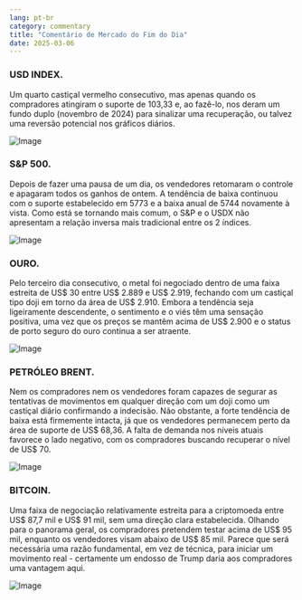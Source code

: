 ```yaml
---
lang: pt-br
category: commentary
title: "Comentário de Mercado do Fim do Dia"
date: 2025-03-06
---
```


### USD INDEX.

Um quarto castiçal vermelho consecutivo, mas apenas quando os compradores atingiram o suporte de 103,33 e, ao fazê-lo, nos deram um fundo duplo (novembro de 2024) para sinalizar uma recuperação, ou talvez uma reversão potencial nos gráficos diários.

![Image](https://markleighedu.github.io/img/Mar-2025/06-Mar-2025/usdindex.jpg)

### S&P 500.

Depois de fazer uma pausa de um dia, os vendedores retomaram o controle e apagaram todos os ganhos de ontem. A tendência de baixa continuou com o suporte estabelecido em 5773 e a baixa anual de 5744 novamente à vista. Como está se tornando mais comum, o S&P e o USDX não apresentam a relação inversa mais tradicional entre os 2 índices.

![Image](https://markleighedu.github.io/img/Mar-2025/06-Mar-2025/sp500.jpg)

### OURO.

Pelo terceiro dia consecutivo, o metal foi negociado dentro de uma faixa estreita de US$ 30 entre US$ 2.889 e US$ 2.919, fechando com um castiçal tipo doji em torno da área de US$ 2.910. Embora a tendência seja ligeiramente descendente, o sentimento e o viés têm uma sensação positiva, uma vez que os preços se mantêm acima de US$ 2.900 e o status de porto seguro do ouro continua a ser atraente.

![Image](https://markleighedu.github.io/img/Mar-2025/06-Mar-2025/gold.jpg)

### PETRÓLEO BRENT.

Nem os compradores nem os vendedores foram capazes de segurar as tentativas de movimentos em qualquer direção com um doji como um castiçal diário confirmando a indecisão. Não obstante, a forte tendência de baixa está firmemente intacta, já que os vendedores permanecem perto da área de suporte de US$ 68,36. A falta de demanda nos níveis atuais favorece o lado negativo, com os compradores buscando recuperar o nível de US$ 70.

![Image](https://markleighedu.github.io/img/Mar-2025/06-Mar-2025/brentoil.jpg)

### BITCOIN.

Uma faixa de negociação relativamente estreita para a criptomoeda entre US$ 87,7 mil e US$ 91 mil, sem uma direção clara estabelecida. Olhando para o panorama geral, os compradores pretendem testar acima de US$ 95 mil, enquanto os vendedores visam abaixo de US$ 85 mil. Parece que será necessária uma razão fundamental, em vez de técnica, para iniciar um movimento real - certamente um endosso de Trump daria aos compradores uma vantagem aqui. 

![Image](https://markleighedu.github.io/img/Mar-2025/06-Mar-2025/bitcoin.jpg)

